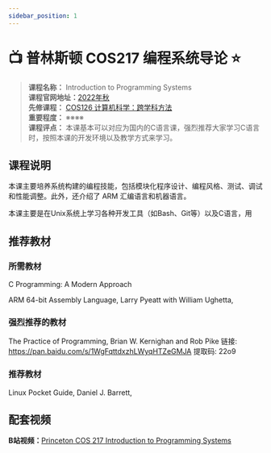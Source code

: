 ```yaml
---
sidebar_position: 1
---
```


# 📺 普林斯顿 COS217 编程系统导论 ⭐️

>**课程名称：** Introduction to Programming Systems  
**课程官网地址：**[2022年秋](https://www.cs.princeton.edu/courses/archive/fall22/cos217/)   
**先修课程：** [COS126 计算机科学：跨学科方法](https://hackway.org/docs/cs/freshman/first/cos126)     
**重要程度：** ※※※※       
**课程评点：** 本课基本可以对应为国内的C语言课，强烈推荐大家学习C语言时，按照本课的开发环境以及教学方式来学习。

## 课程说明
本课主要培养系统构建的编程技能，包括模块化程序设计、编程风格、测试、调试和性能调整。此外，还介绍了 ARM 汇编语言和机器语言。

本课主要是在Unix系统上学习各种开发工具（如Bash、Git等）以及C语言，用

## 推荐教材
### 所需教材
C Programming: A Modern Approach

ARM 64-bit Assembly Language, Larry Pyeatt with William Ughetta, 

### 强烈推荐的教材
The Practice of Programming, Brian W. Kernighan and Rob Pike
链接: https://pan.baidu.com/s/1WgFqttdxzhLWyqHTZeGMJA 提取码: 22o9 


### 推荐教材
Linux Pocket Guide, Daniel J. Barrett,


## 配套视频

**B站视频：**[Princeton COS 217 Introduction to Programming Systems](https://www.bilibili.com/video/BV1AV411a7Sa)

